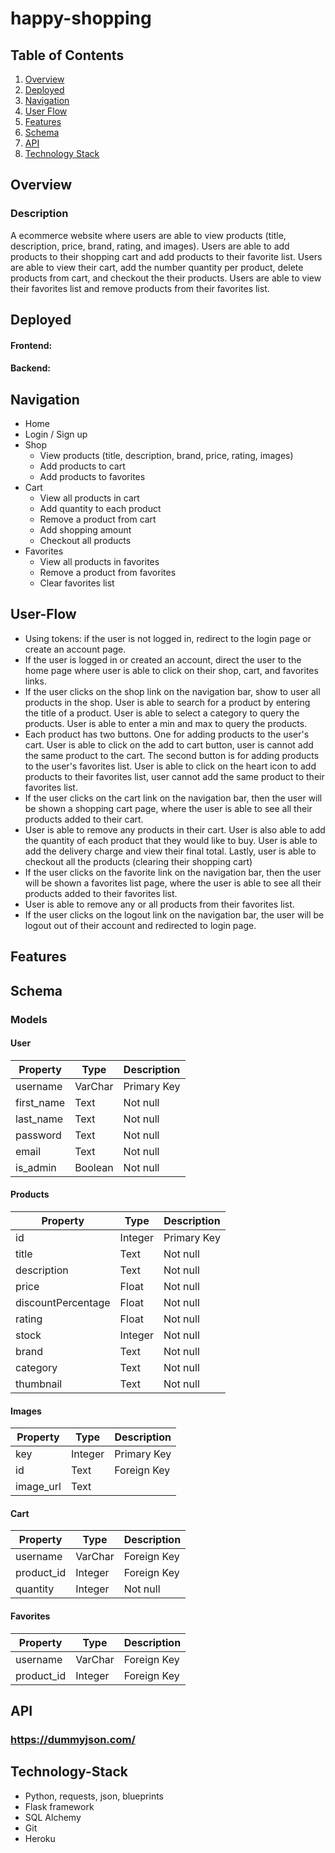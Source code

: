# happy-shopping

## Table of Contents
1. [Overview](#Overview)
2. [Deployed](#Deployed)
3. [Navigation](#Navigation)
4. [User Flow](#User-Flow)
5. [Features](#Features)
6. [Schema](#Schema)
7. [API](#API)
8. [Technology Stack](#Technology-Stack)

## Overview

### Description
A ecommerce website where users are able to view products (title, description, price, brand, rating, and images). Users are able to add products to their shopping cart and add products to their favorite list. Users are able to view their cart, add the number quantity per product, delete products from cart, and checkout the their products. Users are able to view their favorites list and remove products from their favorites list.       

## Deployed
#### Frontend: 
#### Backend: 

## Navigation

* Home 
* Login / Sign up
* Shop 
  * View products (title, description, brand, price, rating, images)
  * Add products to cart
  * Add products to favorites
* Cart 
  * View all products in cart
  * Add quantity to each product
  * Remove a product from cart
  * Add shopping amount
  * Checkout all products
* Favorites
  * View all products in favorites
  * Remove a product from favorites
  * Clear favorites list
  
## User-Flow
* Using tokens: if the user is not logged in, redirect to the login page or create an account page. 
* If the user is logged in or created an account, direct the user to the home page where user is able to click on their shop, cart, and favorites links.
* If the user clicks on the shop link on the navigation bar, show to user all products in the shop. User is able to search for a product by entering the title of a product. User is able to select a category to query the products. User is able to enter a min and max to query the products.
* Each product has two buttons. One for adding products to the user's cart. User is able to click on the add to cart button, user is cannot add the same product to the cart. The second button is for adding products to the user's favorites list. User is able to click on the heart icon to add products to their favorites list, user cannot add the same product to their favorites list.
* If the user clicks on the cart link on the navigation bar, then the user will be shown a shopping cart page, where the user is able to see all their products added to their cart.
* User is able to remove any products in their cart. User is also able to add the quantity of each product that they would like to buy. User is able to add the delivery charge and view their final total. Lastly, user is able to checkout all the products (clearing their shopping cart)
* If the user clicks on the favorite link on the navigation bar, then the user will be shown a favorites list page, where the user is able to see all their products added to their favorites list.
* User is able to remove any or all products from their favorites list.
* If the user clicks on the logout link on the navigation bar, the user will be logout out of their account and redirected to login page. 

## Features

## Schema 

### Models
#### User

   | Property      | Type     | Description |
   | ------------- | -------- | ------------|
   | username | VarChar | Primary Key |
   | first_name | Text | Not null |
   | last_name | Text | Not null |
   | password | Text | Not null |
   | email | Text | Not null |
   | is_admin | Boolean | Not null |
   
 #### Products

   | Property      | Type     | Description |
   | ------------- | -------- | ------------|
   | id | Integer | Primary Key |
   | title | Text | Not null |
   | description | Text | Not null |
   | price | Float | Not null |
   | discountPercentage | Float | Not null |
   | rating | Float | Not null |
   | stock | Integer | Not null |
   | brand | Text | Not null |
   | category | Text | Not null |
   | thumbnail | Text | Not null |
   
#### Images

   | Property      | Type     | Description |
   | ------------- | -------- | ------------|
   | key | Integer | Primary Key |
   | id | Text | Foreign Key |
   | image_url | Text |  |

#### Cart

   | Property      | Type     | Description |
   | ------------- | -------- | ------------|
   | username | VarChar | Foreign Key |
   | product_id | Integer | Foreign Key |
   | quantity | Integer | Not null |
   
 #### Favorites

   | Property      | Type     | Description |
   | ------------- | -------- | ------------|
   | username | VarChar | Foreign Key |
   | product_id | Integer | Foreign Key |

## API
### https://dummyjson.com/

## Technology-Stack
* Python, requests, json, blueprints
* Flask framework
* SQL Alchemy
* Git
* Heroku

